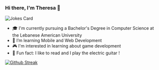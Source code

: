 ### Hi there, I'm Theresa 👋

![Jokes Card](https://readme-jokes.vercel.app/api)

- 🎓 I'm currently pursuing a Bachelor's Degree in Computer Science at the Lebanese American University
- 🌱 I’m learning Mobile and Web Development
- :video_game: I'm interested in learning about game development 
- :book: Fun fact: I like to read and I play the electric guitar ! 

[![Github Streak](https://streak-stats.demolab.com/?user=TheresaRoukaibe)](https://git.io/streak-stats)
